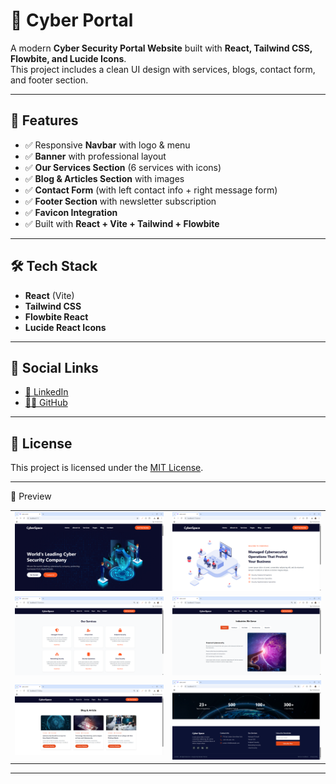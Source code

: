 # 🚀 Cyber Portal

A modern **Cyber Security Portal Website** built with **React, Tailwind CSS, Flowbite, and Lucide Icons**.  
This project includes a clean UI design with services, blogs, contact form, and footer section.

---

## 📌 Features
- ✅ Responsive **Navbar** with logo & menu  
- ✅ **Banner** with professional layout  
- ✅ **Our Services Section** (6 services with icons)  
- ✅ **Blog & Articles Section** with images  
- ✅ **Contact Form** (with left contact info + right message form)  
- ✅ **Footer Section** with newsletter subscription  
- ✅ **Favicon Integration**  
- ✅ Built with **React + Vite + Tailwind + Flowbite**  

---

## 🛠️ Tech Stack
- **React** (Vite)
- **Tailwind CSS**
- **Flowbite React**
- **Lucide React Icons**

---
## 🔗 Social Links

- [💼 LinkedIn](https://www.linkedin.com/in/nency-vadadoriya-3969052ba/)
- [👨‍💻 GitHub](https://github.com/nencyvadadoriya)

---

## 🪪 License

This project is licensed under the [MIT License](https://github.com/nencyvadadoriya/-License/blob/main/LICENSE).


---
📸 Preview
<div align="center">

<table>
  <tr>
    <td><img src="../public/img1.png" width="500" /></td>
    <td><img src="../public/img2.png" width="500" /></td>
  </tr>
  <tr>
    <td><img src="../public/img3.png" width="500" /></td>
    <td><img src="../public/img4.png" width="500" /></td>
  </tr>
  <tr>
    <td><img src="../public/img5.png" width="500" /></td>
    <td><img src="../public/img6.png" width="500" /></td>
  </tr>
</table>

</div>

---
